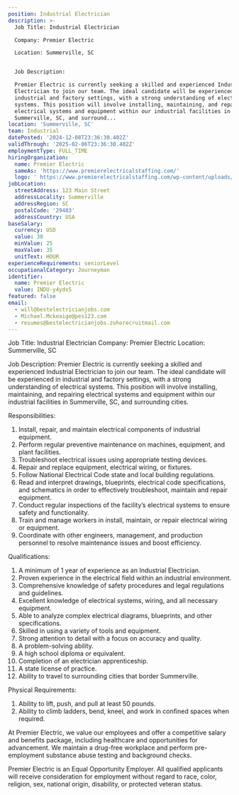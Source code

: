 ```yaml
---
position: Industrial Electrician
description: >-
  Job Title: Industrial Electrician

  Company: Premier Electric

  Location: Summerville, SC


  Job Description:

  Premier Electric is currently seeking a skilled and experienced Industrial
  Electrician to join our team. The ideal candidate will be experienced in
  industrial and factory settings, with a strong understanding of electrical
  systems. This position will involve installing, maintaining, and repairing
  electrical systems and equipment within our industrial facilities in
  Summerville, SC, and surround...
location: 'Summerville, SC'
team: Industrial
datePosted: '2024-12-08T23:36:30.402Z'
validThrough: '2025-02-06T23:36:30.402Z'
employmentType: FULL_TIME
hiringOrganization:
  name: Premier Electric
  sameAs: 'https://www.premierelectricalstaffing.com/'
  logo: ' https://www.premierelectricalstaffing.com/wp-content/uploads/2020/05/Premier-Electrical-Staffing-logo.png'
jobLocation:
  streetAddress: 123 Main Street
  addressLocality: Summerville
  addressRegion: SC
  postalCode: '29483'
  addressCountry: USA
baseSalary:
  currency: USD
  value: 30
  minValue: 25
  maxValue: 35
  unitText: HOUR
experienceRequirements: seniorLevel
occupationalCategory: Journeyman
identifier:
  name: Premier Electric
  value: INDU-y4yds5
featured: false
email:
  - will@bestelectricianjobs.com
  - Michael.Mckeaige@pes123.com
  - resumes@bestelectricianjobs.zohorecruitmail.com
---
```




Job Title: Industrial Electrician
Company: Premier Electric
Location: Summerville, SC

Job Description:
Premier Electric is currently seeking a skilled and experienced Industrial Electrician to join our team. The ideal candidate will be experienced in industrial and factory settings, with a strong understanding of electrical systems. This position will involve installing, maintaining, and repairing electrical systems and equipment within our industrial facilities in Summerville, SC, and surrounding cities.

Responsibilities:

1. Install, repair, and maintain electrical components of industrial equipment.
2. Perform regular preventive maintenance on machines, equipment, and plant facilities.
3. Troubleshoot electrical issues using appropriate testing devices.
4. Repair and replace equipment, electrical wiring, or fixtures.
5. Follow National Electrical Code state and local building regulations.
6. Read and interpret drawings, blueprints, electrical code specifications, and schematics in order to effectively troubleshoot, maintain and repair equipment.
7. Conduct regular inspections of the facility’s electrical systems to ensure safety and functionality.
8. Train and manage workers in install, maintain, or repair electrical wiring or equipment.
9. Coordinate with other engineers, management, and production personnel to resolve maintenance issues and boost efficiency.

Qualifications:

1. A minimum of 1 year of experience as an Industrial Electrician.
2. Proven experience in the electrical field within an industrial environment.
3. Comprehensive knowledge of safety procedures and legal regulations and guidelines.
4. Excellent knowledge of electrical systems, wiring, and all necessary equipment.
5. Able to analyze complex electrical diagrams, blueprints, and other specifications.
6. Skilled in using a variety of tools and equipment.
7. Strong attention to detail with a focus on accuracy and quality.
8. A problem-solving ability.
9. A high school diploma or equivalent.
10. Completion of an electrician apprenticeship.
11. A state license of practice.
12. Ability to travel to surrounding cities that border Summerville.

Physical Requirements:

1. Ability to lift, push, and pull at least 50 pounds.
2. Ability to climb ladders, bend, kneel, and work in confined spaces when required.

At Premier Electric, we value our employees and offer a competitive salary and benefits package, including healthcare and opportunities for advancement. We maintain a drug-free workplace and perform pre-employment substance abuse testing and background checks. 

Premier Electric is an Equal Opportunity Employer. All qualified applicants will receive consideration for employment without regard to race, color, religion, sex, national origin, disability, or protected veteran status.